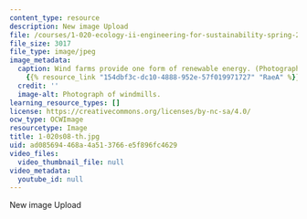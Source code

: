 ```yaml
---
content_type: resource
description: New image Upload
file: /courses/1-020-ecology-ii-engineering-for-sustainability-spring-2008/ad085694468a4a513766e5f896fc4629_1-020s08-th.jpg
file_size: 3017
file_type: image/jpeg
image_metadata:
  caption: Wind farms provide one form of renewable energy. (Photograph courtesy of
    {{% resource_link "154dbf3c-dc10-4888-952e-57f019971727" "RaeA" %}} on Flickr.)
  credit: ''
  image-alt: Photograph of windmills.
learning_resource_types: []
license: https://creativecommons.org/licenses/by-nc-sa/4.0/
ocw_type: OCWImage
resourcetype: Image
title: 1-020s08-th.jpg
uid: ad085694-468a-4a51-3766-e5f896fc4629
video_files:
  video_thumbnail_file: null
video_metadata:
  youtube_id: null
---
```

New image Upload
